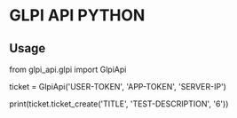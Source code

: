# GLPI API PYTHON

## Usage

from glpi_api.glpi import GlpiApi

ticket = GlpiApi('USER-TOKEN',
                       'APP-TOKEN', 'SERVER-IP')
                       
print(ticket.ticket_create('TITLE', 'TEST-DESCRIPTION', '6'))
